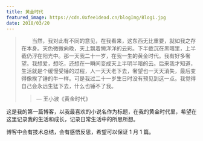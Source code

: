 ```yaml
---
title: 黄金时代
featured_image: https://cdn.0xfee1dead.cn/blogImg/Blog1.jpg
date: 2018/03/20
---
```


>&emsp;&emsp;当然，我对此有不同的意见，在我看来，这东西无比重要，就如我之存在本身。天色微微向晚，天上飘着懒洋洋的云彩。下半截沉在黑暗里，上半截仍浮在阳光中。那一天我二十一岁，在我一生的黄金时代。我有好多奢望。我想爱，想吃，还想在一瞬间变成天上半明半暗的云。后来我才知道，生活就是个缓慢受锤的过程，人一天天老下去，奢望也一天天消失，最后变得像挨了锤的牛一样。可是我过二十一岁生日时没有预见到这一点。我觉得自己会永远生猛下去，什么也锤不了我。  
>>&mdash; 王小波《黄金时代》

这是我的第一篇博客，以我最喜欢的小说名作为标题，在我的黄金时代里，希望在这里记录我的生活和成长，记录日常生活中的所思所想。

博客中会有技术总结，会有感悟反思，希望可以保证 1 月 1 篇。